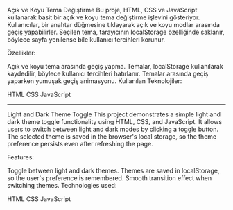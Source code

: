 Açık ve Koyu Tema Değiştirme
Bu proje, HTML, CSS ve JavaScript kullanarak basit bir açık ve koyu tema değiştirme işlevini gösteriyor. Kullanıcılar, bir anahtar düğmesine tıklayarak açık ve koyu modlar arasında geçiş yapabilirler. Seçilen tema, tarayıcının localStorage özelliğinde saklanır, böylece sayfa yenilense bile kullanıcı tercihleri korunur.

Özellikler:

Açık ve koyu tema arasında geçiş yapma.
Temalar, localStorage kullanılarak kaydedilir, böylece kullanıcı tercihleri hatırlanır.
Temalar arasında geçiş yaparken yumuşak geçiş animasyonu.
Kullanılan Teknolojiler:

HTML
CSS
JavaScript

------------------------------------------------------------------------------
Light and Dark Theme Toggle
This project demonstrates a simple light and dark theme toggle functionality using HTML, CSS, and JavaScript. It allows users to switch between light and dark modes by clicking a toggle button. The selected theme is saved in the browser's local storage, so the theme preference persists even after refreshing the page.

Features:

Toggle between light and dark themes.
Themes are saved in localStorage, so the user's preference is remembered.
Smooth transition effect when switching themes.
Technologies used:

HTML
CSS
JavaScript
